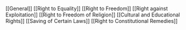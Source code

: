 [[General]]
[[Right to Equality]]
[[Right to Freedom]]
[[Right against Exploitation]]
[[Right to Freedom of Religion]]
[[Cultural and Educational Rights]]
[[Saving of Certain Laws]]
[[Right to Constitutional Remedies]]